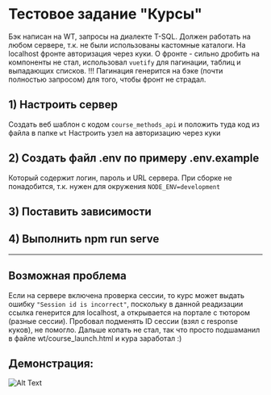 # Тестовое задание "Курсы"
Бэк написан на WT, запросы на диалекте T-SQL. Должен работать на любом сервере, т.к. не были использованы кастомные каталоги.
На localhost фронте авторизация через куки.
О фронте - сильно дробить на компоненты не стал, использовал `vuetify` для пагинации, таблиц и выпадающих списков.
!!! Пагинация генерится на бэке (почти полностью запросом) для того, чтобы фронт не страдал.
## 1) Настроить сервер
Создать веб шаблон с кодом `course_methods_api` и положить туда код из файла в папке `wt`
Настроить узел на авторизацию через куки

## 2) Создать файл .env по примеру .env.example
Который содержит логин, пароль и URL сервера. При сборке не понадобится, т.к. нужен для окружения `NODE_ENV=development`

## 3) Поставить зависимости

## 4) Выполнить npm run serve

____________________________________________________________________
## Возможная проблема
Если на сервере включена проверка сессии, то курс может выдать ошибку `"Session id is incorrect"`, поскольку в данной реадизации ссылка генерится для localhost, а открывается на портале с тютором (разные сессии). Пробовал подменять ID сессии (взял с response куков), не помогло. Дальше копать не стал, так что просто подшаманил в файле wt/course_launch.html и кура заработал :)

## Демонстрация:
![Alt Text](https://github.com/89hikari/course_page_test_task/blob/main/example.gif?raw=true)